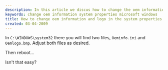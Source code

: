 ```yaml
---
description: In this article we discus how to change the oem information that appear in the system properties of a Microsoft Windows computer.
keywords: change oem information system properties microsoft windows
title: How to change oem information and logo in the system properties for Windows XP
created: 03-04-2009
---
```


In `C:\WINDOWS\system32` there you will find two files, `Oeminfo.ini` and `Oemlogo.bmp`. Adjust both files as desired.

Then reboot...

Isn't that easy?
